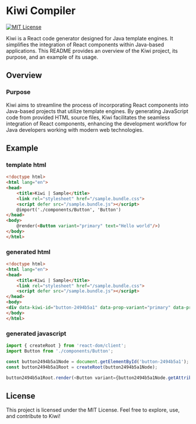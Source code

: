 
# Kiwi Compiler
[![MIT License](https://img.shields.io/badge/License-MIT-green.svg)](https://choosealicense.com/licenses/mit/)

Kiwi is a React code generator designed for Java template engines. It simplifies the integration of React components within Java-based applications. This README provides an overview of the Kiwi project, its purpose, and an example of its usage.

## Overview

### Purpose

Kiwi aims to streamline the process of incorporating React components into Java-based projects that utilize template engines. By generating JavaScript code from provided HTML source files, Kiwi facilitates the seamless integration of React components, enhancing the development workflow for Java developers working with modern web technologies.

## Example


### template html
```html
<!doctype html>
<html lang="en">
<head>
    <title>Kiwi | Sample</title>
    <link rel="stylesheet" href="/sample.bundle.css">
    <script defer src="/sample.bundle.js"></script>
    @import('./components/Button', 'Button')
</head>
<body>
    @render(<Button variant="primary" text="Hello world"/>)
</body>
</html>
```


### generated html
```html
<!doctype html>
<html lang="en">
<head>
    <title>Kiwi | Sample</title>
    <link rel="stylesheet" href="/sample.bundle.css">
    <script defer src="/sample.bundle.js"></script>
</head>
<body>
<div data-kiwi-id="button-2494b5a1" data-prop-variant="primary" data-prop-text="Hello world"></div>
</body>
</html>
```


### generated javascript
```javascript
import { createRoot } from 'react-dom/client';
import Button from './components/Button';

const button2494b5a1Node = document.getElementById('button-2494b5a1');
const button2494b5a1Root = createRoot(button2494b5a1Node);

button2494b5a1Root.render(<Button variant={button2494b5a1Node.getAttribute('data-prop-variant')} text={button2494b5a1Node.getAttribute('data-prop-text')} />)
```


## License

This project is licensed under the MIT License. Feel free to explore, use, and contribute to Kiwi!

